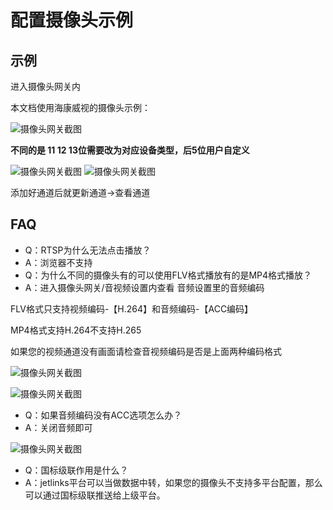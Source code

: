 
# 配置摄像头示例

## 示例

进入摄像头网关内

本文档使用海康威视的摄像头示例：

![摄像头网关截图](./src/image.png)

**不同的是 11 12 13位需要改为对应设备类型，后5位用户自定义**

![摄像头网关截图](./src/image1.png)
![摄像头网关截图](./src/image2.png)

添加好通道后就更新通道->查看通道

## FAQ
* Q：RTSP为什么无法点击播放？
* A：浏览器不支持
* Q：为什么不同的摄像头有的可以使用FLV格式播放有的是MP4格式播放？
* A：进入摄像头网关/音视频设置内查看 音频设置里的音频编码

FLV格式只支持视频编码-【H.264】和音频编码-【ACC编码】

MP4格式支持H.264不支持H.265

如果您的视频通道没有画面请检查音视频编码是否是上面两种编码格式

![摄像头网关截图](./src/image3.png)

![摄像头网关截图](./src/image4.png)


* Q：如果音频编码没有ACC选项怎么办？
* A：关闭音频即可

![摄像头网关截图](./src/image5.png)

* Q：国标级联作用是什么？
* A：jetlinks平台可以当做数据中转，如果您的摄像头不支持多平台配置，那么可以通过国标级联推送给上级平台。



